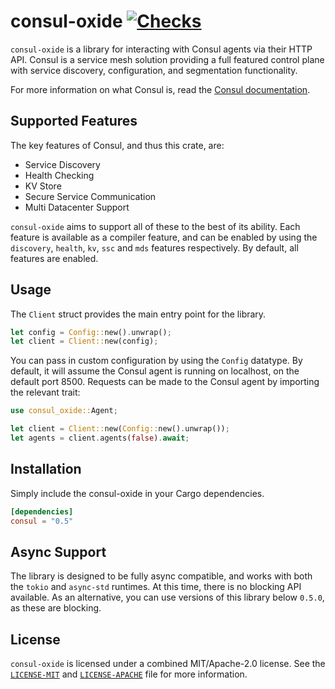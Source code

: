 # consul-oxide [![Checks](https://github.com/kaylendog/consul-oxide/actions/workflows/check.yml/badge.svg)](https://github.com/kaylendog/consul-oxide/actions/workflows/check.yml)

`consul-oxide` is a library for interacting with Consul agents via their HTTP API.
Consul is a service mesh solution providing a full featured control plane
with service discovery, configuration, and segmentation functionality. 

For more information on what Consul is, read the [Consul documentation](https://www.consul.io/docs/).

## Supported Features

The key features of Consul, and thus this crate, are:

-   Service Discovery
-   Health Checking
-   KV Store
-   Secure Service Communication
-   Multi Datacenter Support

`consul-oxide` aims to support all of these to the best of its ability. Each feature is available as a compiler feature, and can be enabled by using the `discovery`, `health`, `kv`, `ssc` and `mds` features respectively. By default, all features are enabled.

## Usage

The `Client` struct provides the main entry point for the library.

```rs
let config = Config::new().unwrap();
let client = Client::new(config);
```

You can pass in custom configuration by using the `Config` datatype. By
default, it will assume the Consul agent is running on localhost, on the
default port 8500.
Requests can be made to the Consul agent by importing the relevant trait:

```rs
use consul_oxide::Agent;

let client = Client::new(Config::new().unwrap());
let agents = client.agents(false).await;
```



## Installation

Simply include the consul-oxide in your Cargo dependencies.

```toml
[dependencies]
consul = "0.5"
```

## Async Support

The library is designed to be fully async compatible, and works with both
the `tokio` and `async-std` runtimes. At this time, there is no blocking API
available. As an alternative, you can use versions of this library below
`0.5.0`, as these are blocking.

## License

`consul-oxide` is licensed under a combined MIT/Apache-2.0 license. See the [`LICENSE-MIT`](LICENSE-MIT) and [`LICENSE-APACHE`](LICENSE-APACHE) file for more information.
